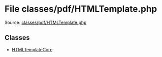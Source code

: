 File classes/pdf/HTMLTemplate.php
=========

Source: [classes/pdf/HTMLTemplate.php](https://github.com/PrestaShop/PrestaShop/blob/1.5.5.0/classes/pdf/HTMLTemplate.php)


Classes
-------

* [HTMLTemplateCore](class.HTMLTemplateCore.md)

